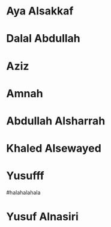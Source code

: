 # Aya Alsakkaf

# Dalal Abdullah

# Aziz

# Amnah

# Abdullah Alsharrah

# Khaled Alsewayed

# Yusufff

#halahalahala

# Yusuf Alnasiri
